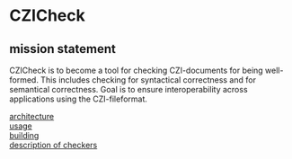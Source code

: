 # CZICheck


## mission statement

CZICheck is to become a tool for checking CZI-documents for being well-formed. This includes checking for syntactical 
correctness and for semantical correctness. Goal is to ensure interoperability across applications using the CZI-fileformat.

[architecture](architecture.md)  
[usage](usage.md)  
[building](building.md)  
[description of checkers](description_of_checkers.md)  
